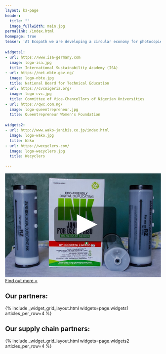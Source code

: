 ```yaml
---
layout: kz-page
header:
  title: ""
  image_fullwidth: main.jpg
permalink: /index.html
homepage: true
teaser: 'At Ecopath we are developing a circular economy for photocopier, printer and duplicator cartridges in Nigeria. Our mission is to provide affordable and eco-friendly ink and toner cartridges to advance industries with high demand for printouts (education, healthcare, etc.) while also reducing the amount of plastic waste generated. Remanufacturing cartridges sounds like a simple idea, but until now it has not been done anywhere in West Africa. <br/> <br/> Our unique selling proposition: <br/><code class="language-plaintext: highlighter-rouge">Great price</code> as we use recovered empty cartridges and import all components in bulk. <br/><code class="language-plaintext: highlighter-rouge">Best quality</code> as we use reusable OEM components and imported components from high quality manufacturers.<br/><code class="language-plaintext: highlighter-rouge">Non-toxic</code> inks and toners as we import them from high quality manufacturers in Japan. <br/><code class="language-plaintext: highlighter-rouge">Zero waste</code> to landfill as we recover our cartridges from our customers to either remanufacture or recycle them.'

widgets1:
- url: https://www.isa-germany.com
  image: logo-isa.jpg
  title: International Sustainability Academy (ISA)
- url: https://net.nbte.gov.ng/
  image: logo-nbte.jpg
  title: National Board for Technical Education
- url: https://cvcnigeria.org/
  image: logo-cvc.jpg
  title: Committee of Vice-Chancellors of Nigerian Universities
- url: https://qwc.com.ng/
  image: logo-queentrepreneur.jpg
  title: Queentrepreneur Women's Foundation

widgets2:
- url: http://www.wako-janibis.co.jp/index.html
  image: logo-wako.jpg
  title: Wako
- url: https://wecyclers.com/
  image: logo-wecyclers.jpg
  title: Wecyclers

---
```


<center><a href="https://youtu.be/PD9e3-TxeE0"><img alt="" src="/images/product1-video.jpg"></a></center>

<div class="row t60 b60">
    <div class="small-12 text-center columns">
        <a class="button large radius {{ page.callforaction.style }}" href="/solution/">Find out more ></a>
    </div>
</div>


## Our partners:

{% include _widget_grid_layout.html widgets=page.widgets1 articles_per_row=4 %}

## Our supply chain partners:

{% include _widget_grid_layout.html widgets=page.widgets2 articles_per_row=4 %}



<!-- Old colour -->
<!-- <h3 style="background-color: #8AA061;"> Non-toxic</h3> -->

<!-- Colours used to be #00FFFF, #FF00FF, #FFFF00 and #000000. -->